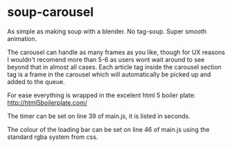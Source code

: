 soup-carousel
=============

As simple as making soup with a blender. No tag-soup. Super smooth animation.

The carousel can handle as many frames as you like, though for UX reasons I wouldn't recomend more than 5-6 as users wont wait around to see beyond that in almost all cases. Each article tag inside the carousel section tag is a frame in the carousel which will automatically be picked up and added to the queue.

For ease everything is wrapped in the excelent html 5 boiler plate: http://html5boilerplate.com/

The timer can be set on line 39 of main.js, it is listed in seconds.

The colour of the loading bar can be set on line 46 of main.js using the standard rgba system from css.